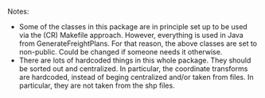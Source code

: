 Notes:
* Some of the classes in this package are in principle set up to be used via the (CR) Makefile approach.  However, everything is used in Java from GenerateFreightPlans.  For that reason, the above classes are set to non-public.  Could be changed if someone needs it otherwise.
* There are lots of hardcoded things in this whole package.  They should be sorted out and centralized.
       In particular, the coordinate transforms are hardcoded, instead of beging centralized and/or taken from files.  In particular, they are not
       taken from the shp files.

